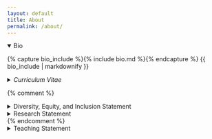 ```yaml
---
layout: default
title: About
permalink: /about/
---
```


<details class="lollipop" open>
<summary class="lollipop">Bio<span style="width:1em;"></span> <a href="/bio"><i class="icon-web-page-click"></i></a></summary>

<div class="lollipop-detail exit-cursor" onclick="if (event.target.tagName != 'A') this.parentElement.removeAttribute('open');">

{% capture bio_include %}{% include bio.md %}{% endcapture %}
{{ bio_include | markdownify }}
</div>

</details>

<details class="lollipop">
<summary class="lollipop"><i>Curriculum Vitae</i><span style="width:1em;"></span> <a href="{{site.baseurl}}/resources/curriculum_vitae.pdf"><i class="icon-web-page-click"></i></a></summary>

<div class="lollipop-detail exit-cursor" onclick="if (event.target.tagName != 'A') this.parentElement.removeAttribute('open');">
<a href="{{site.baseurl}}/resources/curriculum_vitae.pdf">PDF <i class="icon-web-page-click"></i></a>
</div>

</details>

{% comment %}
<details class="lollipop">
<summary class="lollipop">Diversity, Equity, and Inclusion Statement<span style="width:1em;"></span> <a href="{{site.baseurl}}/dei-statement/"><i class="icon-web-page-click"></i></a></summary>

<div class="lollipop-detail exit-cursor" onclick="if (event.target.tagName != 'A') this.parentElement.removeAttribute('open');">

{% capture deis_include %}{% include professional-statements/dei.md %}{% endcapture %}
{{ deis_include | markdownify }}
</div>

</details>

<details class="lollipop">
<summary class="lollipop">Research Statement<span style="width:1em;"></span> <a href="{{site.baseurl}}/research-statement/"><i class="icon-web-page-click"></i></a></summary>
<div class="lollipop-detail exit-cursor" onclick="if (event.target.tagName != 'A') this.parentElement.removeAttribute('open');">

{% capture rs_include %}{% include professional-statements/research.md %}{% endcapture %}
{{ rs_include | markdownify }}
</div>

</details>
{% endcomment %}

<details class="lollipop">
<summary class="lollipop">Teaching Statement<span style="width:1em;"></span> <a href="{{site.baseurl}}/teaching-statement/"><i class="icon-web-page-click"></i></a></summary>

<div class="lollipop-detail exit-cursor" onclick="if (event.target.tagName != 'A') this.parentElement.removeAttribute('open');">

{% capture ts_include %}{% include professional-statements/teaching.md %}{% endcapture %}
{{ ts_include | markdownify }}
</div>

</details>
